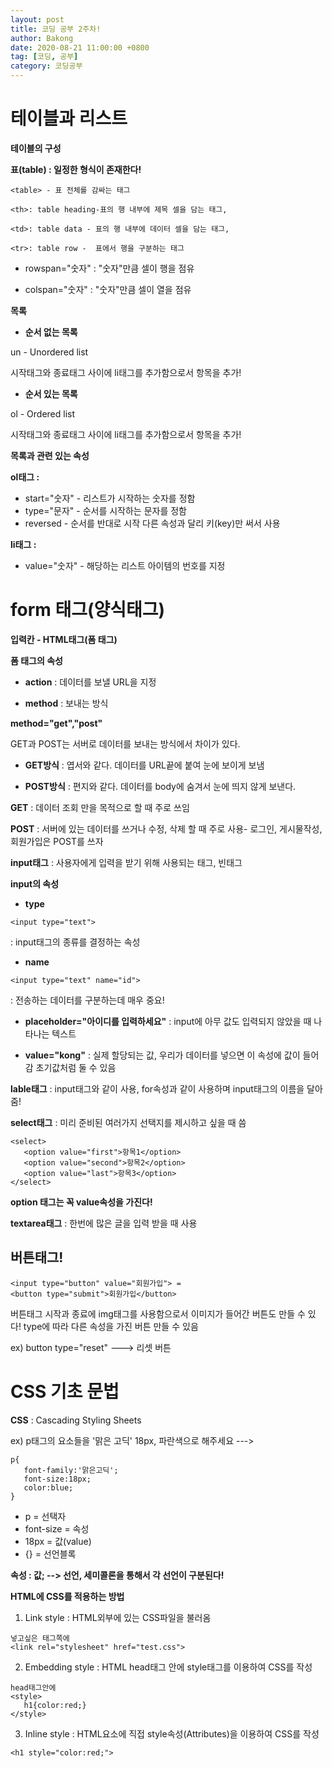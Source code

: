```yaml
---
layout: post
title: 코딩 공부 2주차!
author: Bakong
date: 2020-08-21 11:00:00 +0800
tag: [코딩, 공부]
category: 코딩공부
---
```


# 테이블과 리스트

**테이블의 구성**

**표(table) : 일정한 형식이 존재한다!**
```
<table> - 표 전체를 감싸는 태그

<th>: table heading-표의 행 내부에 제목 셀을 담는 태그,

<td>: table data - 표의 행 내부에 데이터 셀을 담는 태그,

<tr>: table row -  표에서 행을 구분하는 태그
```

* rowspan="숫자"
: "숫자"만큼 셀이 행을 점유

* colspan="숫자"
: "숫자"만큼 셀이 열을 점유

**목록**

* **순서 없는 목록**

un - Unordered list

시작태그와 종료태그 사이에 li태그를 추가함으로서 항목을 추가!

* **순서 있는 목록**

ol - Ordered list

시작태그와 종료태그 사이에 li태그를 추가함으로서 항목을 추가!


**목록과 관련 있는 속성**

**ol태그 :**

* start="숫자" - 리스트가 시작하는 숫자를 정함
* type="문자" -  순서를 시작하는 문자를 정함
* reversed - 순서를 반대로 시작 다른 속성과 달리 키(key)만 써서 사용

**li태그 :**

* value="숫자" - 해당하는 리스트 아이템의 번호를 지정

# form 태그(양식태그)

**입력칸 - HTML태그(폼 태그)**

**폼 태그의 속성**

* **action** : 데이터를 보낼 URL을 지정

* **method** : 보내는 방식 

**method="get","post"**

GET과 POST는 서버로 데이터를  보내는 방식에서 차이가 있다.

* **GET방식** : 엽서와 같다. 데이터를 URL끝에 붙여 눈에 보이게 보냄

* **POST방식** : 편지와 같다. 데이터를 body에 숨겨서 눈에 띄지 않게 보낸다.

**GET** : 데이터 조회 만을 목적으로 할 때 주로 쓰임

**POST** : 서버에 있는 데이터를 쓰거나 수정, 삭제 할 때 주로 사용- 로그인, 게시물작성, 회원가입은 POST를 쓰자

**input태그** : 사용자에게 입력을 받기 위해 사용되는 태그, 빈태그

**input의 속성**

* **type**

```
<input type="text">
```
: input태그의 종류를 결정하는 속성

* **name**

```
<input type="text" name="id">
```
: 전송하는 데이터를 구분하는데 매우 중요!

* **placeholder="아이디를 입력하세요"**
: input에 아무 값도 입력되지 않았을 때 나타나는 텍스트

* **value="kong"**
: 실제 할당되는 값, 우리가 데이터를 넣으면 이 속성에 값이 들어감 초기값처럼 둘 수 있음

**lable태그** : input태그와 같이 사용, for속성과 같이 사용하며 input태그의 이름을 달아줌!

**select태그** : 미리 준비된 여러가지 선택지를 제시하고 싶을 때 씀
```
<select>
   <option value="first">항목1</option>
   <option value="second">항목2</option>
   <option value="last">항목3</option>
</select>
```

**option 태그는 꼭 value속성을 가진다!**

**textarea태그** : 한번에 많은 글을 입력 받을 때 사용

## 버튼태그!
```
<input type="button" value="회원가입"> = 
<button type="submit">회원가입</button>
```

버튼태그 시작과 종료에 img태그를 사용함으로서 이미지가 들어간 버튼도 만들 수 있다! type에 따라 다른 속성을 가진 버튼 만들 수 있음

ex) button type="reset" ---> 리셋 버튼

# CSS 기초 문법

**CSS** : Cascading Styling Sheets

ex) p태그의 요소들을 '맑은 고딕' 18px, 파란색으로 해주세요 ---> 
```
p{
   font-family:'맑은고딕';
   font-size:18px;
   color:blue;
}
```

* p = 선택자
* font-size = 속성
* 18px = 값(value)
* {} = 선언블록

**속성 : 값; --> 선언, 세미콜론을 통해서 각 선언이 구분된다!**

**HTML에 CSS를 적용하는 방법**

1. Link style : HTML외부에 있는 CSS파일을 불러옴
```
넣고싶은 태그쪽에
<link rel="stylesheet" href="test.css">
```
2. Embedding style : HTML head태그 안에 style태그를 이용하여 CSS를 작성
```
head태그안에
<style>
   h1{color:red;}
</style>
```

3. Inline style : HTML요소에 직접 style속성(Attributes)을 이용하여 CSS를 작성
```
<h1 style="color:red;">
```


